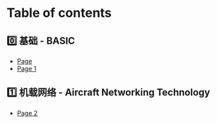 # Table of contents

## 0️⃣ 基础 - BASIC

* [Page](README.md)
* [Page 1](ji-chu-basic/page-1.md)

## 1️⃣ 机载网络 - Aircraft Networking Technology

* [Page 2](ji-zai-wang-luo-aircraft-networking-technology/page-2.md)
